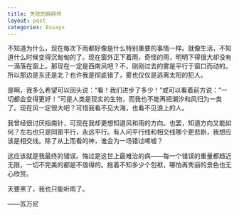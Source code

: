 ```yaml
---
title: 失败的麻醉师
layout: post
categories: Essays
---
```

不知道为什么，现在每次下雨都好像是什么特别重要的事情一样。就像生活，不知道什么时候变得沉甸甸的了。现在窗外正下着雨，奇怪的雨，明明下得很大却没有一滴落在窗上。那现在一定是西南风吧？不，刚刚过去的雾是平行于窗口而动的。所以那边是东还是北？也许我是彻底错了，雾也仅仅是逃离太阳的犯人。

是啊，我多么希望可以回头说：“看！我们进步了多少！”或可以看着前方说：“一切都会变得更好！”可是人类是现实的生物，而我也不能再把潮汐和风归为一类了。现在风一定很大吧？可惜我看不见大海，也看不见浪上的人。

我曾经很讨厌指南针，可现在我却更想知道风和雨的方向。也罢，知道方向又能如何？左右也只是同窗平行，永远平行。有人问平行线和相交线哪个更悲剧，我想应该是相交线。除了从上而看的神，谁会为一场错过唏嘘？

这应该就是我最终的错误。悔过是这世上最难治的病——每一个错误的重量都趋近无限，一切不完美的都是不值得的。拖着不知多少个包袱，哪怕再秀丽的景色也无心欣赏。

天要黑了，我也只能听雨了。

——苏万尼